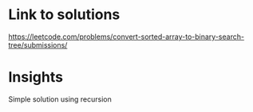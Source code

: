 # Link to solutions
https://leetcode.com/problems/convert-sorted-array-to-binary-search-tree/submissions/

# Insights
Simple solution using recursion